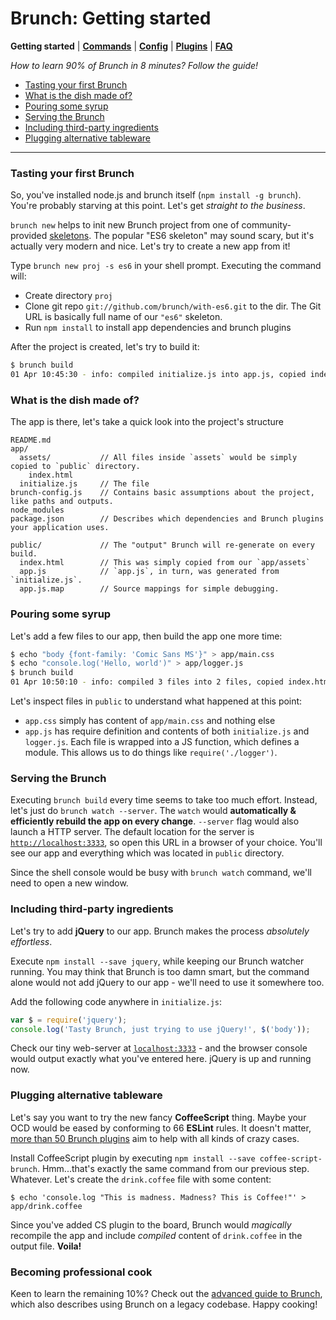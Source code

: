 # Brunch: Getting started

**Getting started** | [**Commands**](./commands.md) | [**Config**](./config.md) | [**Plugins**](./plugins.md) | [**FAQ**](./faq.md)

*How to learn 90% of Brunch in 8 minutes? Follow the guide!*

- [Tasting your first Brunch](#tasting-your-first-brunch)
- [What is the dish made of?](#what-is-the-dish-made-of)
- [Pouring some syrup](#pouring-some-syrup)
- [Serving the Brunch](#serving-the-brunch)
- [Including third-party ingredients](#including-third-party-ingredients)
- [Plugging alternative tableware](#plugging-alternative-tableware)

---

### Tasting your first Brunch

So, you've installed node.js and brunch itself (`npm install -g brunch`).
You're probably starving at this point. Let's get *straight to the business*.

`brunch new` helps to init new Brunch project from one of
community-provided [skeletons](http://brunch.io/skeletons).
The popular "ES6 skeleton" may sound scary, but it's actually very modern and nice.
Let's try to create a new app from it!

Type `brunch new proj -s es6` in your shell prompt. Executing the command will:

* Create directory `proj`
* Clone git repo `git://github.com/brunch/with-es6.git` to the dir.
  The Git URL is basically full name of our `"es6"` skeleton.
* Run `npm install` to install app dependencies and brunch plugins

After the project is created, let's try to build it:

```bash
$ brunch build
01 Apr 10:45:30 - info: compiled initialize.js into app.js, copied index.html in 857ms
```

### What is the dish made of?

The app is there, let's take a quick look into the project's structure

```
README.md
app/
  assets/           // All files inside `assets` would be simply copied to `public` directory.
    index.html
  initialize.js     // The file
brunch-config.js    // Contains basic assumptions about the project, like paths and outputs.
node_modules
package.json        // Describes which dependencies and Brunch plugins your application uses.

public/             // The "output" Brunch will re-generate on every build.
  index.html        // This was simply copied from our `app/assets`
  app.js            // `app.js`, in turn, was generated from `initialize.js`.
  app.js.map        // Source mappings for simple debugging.
```

### Pouring some syrup

Let's add a few files to our app, then build the app one more time:

```bash
$ echo "body {font-family: 'Comic Sans MS'}" > app/main.css
$ echo "console.log('Hello, world')" > app/logger.js
$ brunch build
01 Apr 10:50:10 - info: compiled 3 files into 2 files, copied index.html in 947ms
```

Let's inspect files in `public` to understand what happened at this point:

- `app.css` simply has content of `app/main.css` and nothing else
- `app.js` has require definition and contents of both `initialize.js` and `logger.js`.
  Each file is wrapped into a JS function, which defines a module. This
  allows us to do things like `require('./logger')`.

### Serving the Brunch

Executing `brunch build` every time seems to take too much effort. Instead, let's
just do `brunch watch --server`. The `watch` would **automatically & efficiently rebuild the
app on every change**. `--server` flag would also launch a HTTP server. The default
location for the server is [`http://localhost:3333`](http://localhost:3333), so open this URL in a browser
of your choice. You'll see our app and everything which was located in `public`
directory.

Since the shell console would be busy with `brunch watch` command, we'll need
to open a new window.

### Including third-party ingredients

Let's try to add **jQuery** to our app. Brunch makes the process *absolutely effortless*.

Execute `npm install --save jquery`, while keeping our Brunch watcher running.
You may think that Brunch is too damn smart, but the command alone would not add
jQuery to our app - we'll need to use it somewhere too.

Add the following code anywhere in `initialize.js`:

```javascript
var $ = require('jquery');
console.log('Tasty Brunch, just trying to use jQuery!', $('body'));
```

Check our tiny web-server at [`localhost:3333`](http://localhost:3333) - and the browser console would
output exactly what you've entered here. jQuery is up and running now.

### Plugging alternative tableware

Let's say you want to try the new fancy **CoffeeScript** thing. Maybe your OCD would be eased by conforming
to 66 **ESLint** rules. It doesn't matter, [more than 50 Brunch plugins](http://brunch.io/plugins) aim to help with all kinds of crazy cases.

Install CoffeeScript plugin by executing `npm install --save coffee-script-brunch`.
Hmm...that's exactly the same command from our previous step. Whatever. Let's create the `drink.coffee` file with some content:

```
$ echo 'console.log "This is madness. Madness? This is Coffee!"' > app/drink.coffee
```

Since you've added CS plugin to the board, Brunch would *magically* recompile the app
and include *compiled* content of `drink.coffee` in the output file. **Voila!**

### Becoming professional cook

Keen to learn the remaining 10%? Check out the [advanced guide to Brunch](https://github.com/brunch/brunch-guide#readme), which also describes using Brunch on a legacy codebase. Happy cooking!

